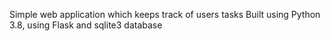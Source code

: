 Simple web application which keeps track of users tasks
Built using Python 3.8, using Flask and sqlite3 database
